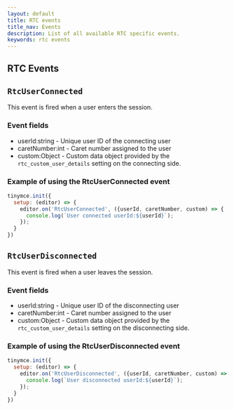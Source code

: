 ```yaml
---
layout: default
title: RTC events
title_nav: Events
description: List of all available RTC specific events.
keywords: rtc events
---
```


## RTC Events

## `RtcUserConnected`

This event is fired when a user enters the session.

### Event fields

- userId:string - Unique user ID of the connecting user
- caretNumber:int - Caret number assigned to the user
- custom:Object - Custom data object provided by the `rtc_custom_user_details` setting on the connecting side.

### Example of using the RtcUserConnected event

```js
tinymce.init({
  setup: (editor) => {
    editor.on('RtcUserConnected', ({userId, caretNumber, custom) => {
      console.log(`User connected userId:${userId}`);
    });
  }
})
```

## `RtcUserDisconnected`

This event is fired when a user leaves the session.

### Event fields

- userId:string - Unique user ID of the disconnecting user
- caretNumber:int - Caret number assigned to the user
- custom:Object - Custom data object provided by the `rtc_custom_user_details` setting on the disconnecting side.

### Example of using the RtcUserDisconnected event

```js
tinymce.init({
  setup: (editor) => {
    editor.on('RtcUserDisconnected', ({userId, caretNumber, custom) => {
      console.log(`User disconnected userId:${userId}`);
    });
  }
})
```